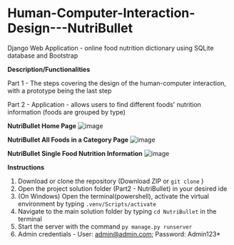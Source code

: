 # Human-Computer-Interaction-Design---NutriBullet

Django Web Application - online food nutrition dictionary using SQLite database and Bootstrap

**__Description/Functionalities__**

Part 1 - The steps covering the design of the human-computer interaction, with a prototype being the last step

Part 2 -  Application - allows users to find different foods' nutrition information (foods are grouped by type)



**NutriBullet Home Page**
![image](https://github.com/user-attachments/assets/ca2a91dd-8a52-4d72-bb07-43ad00c3465a)

**NutriBullet All Foods in a Category Page**
![image](https://github.com/user-attachments/assets/f07f3f33-b77b-46c6-8d8b-b1bb02375ad2)

**NutriBullet Single Food Nutrition Information**
![image](https://github.com/user-attachments/assets/4f2ef2ad-3618-4790-b33d-1911e0c59795)




**__Instructions__**

1. Download or clone the repository (Download ZIP or `git clone` )
2. Open the project solution folder (Part2 - NutriBullet) in your desired ide
3. (On Windows) Open the terminal(powershell), activate the virtual environment by typing `.venv/Scripts/activate`
4. Navigate to the main solution folder by typing `cd NutriBullet` in the terminal
5. Start the server with the command `py manage.py runserver` 
6. Admin credentials - User: admin@admin.com; Password: Admin123*





